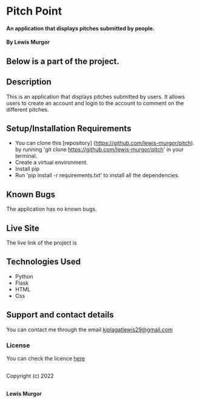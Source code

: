# Pitch Point

#### An application that displays pitches submitted by people.

#### By **Lewis Murgor**

## Below is a part of the project.



## Description
This is an application that displays pitches submitted by users. It allows users to create an account and login to the account to comment on the different pitches.

## Setup/Installation Requirements
* You can clone this [repository] (https://github.com/lewis-murgor/pitch). by running 'git clone https://github.com/lewis-murgor/pitch' in your terminal.
* Create a virtual environment.
* Install pip
* Run 'pip install -r requirements.txt' to install all the dependencies.

## Known Bugs
The application has no known bugs.

## Live Site
The live link of the project is 

## Technologies Used
* Python
* Flask
* HTML
* Css

## Support and contact details
You can contact me through the email kiplagatlewis29@gmail.com
### License
You can check the licence [here]()
##
Copyright (c) 2022 
##
**Lewis Murgor**
